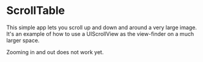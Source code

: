 # ScrollTable

This simple app lets you scroll up and down and around a very large image.  It's an example of how to use a UIScrollView as the view-finder on a much larger space.

Zooming in and out does not work yet.

